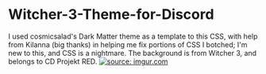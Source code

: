 # Witcher-3-Theme-for-Discord
 I used cosmicsalad's Dark Matter theme as a template to this CSS, with help from Kilanna (big thanks) in helping me fix portions of CSS I botched; I'm new to this, and CSS is a nightmare. The background is from Witcher 3, and belongs to CD Projekt RED.
<a href="http://imgur.com/1dOQjta"><img src="http://i.imgur.com/1dOQjta.jpg" title="source: imgur.com" /></a>
